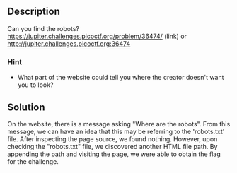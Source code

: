 ## Description
Can you find the robots? https://jupiter.challenges.picoctf.org/problem/36474/ (link) or http://jupiter.challenges.picoctf.org:36474

### Hint
- What part of the website could tell you where the creator doesn't want you to look?
## Solution
On the website, there is a message asking "Where are the robots". From this message, we can have an idea that this may be referring to the 'robots.txt' file. After inspecting the page source, we found nothing. However, upon checking the "robots.txt" file, we discovered another HTML file path. By appending the path and visiting the page, we were able to obtain the flag for the challenge.
